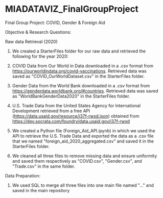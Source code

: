 # MIADATAVIZ_FinalGroupProject
Final Group Project: COVID, Gender &amp; Foreign Aid

Objective & Research Questions:


Raw data Retrieval (2020)

1. We created a StarterFiles folder for our raw data and retrieved the following for the year 2020:

2. COVID Data from Our World in Data downloaded in a .csv format from https://ourworldindata.org/covid-vaccinations. Retrieved data was saved as "COVID_OurWorldDataset.csv" in the StarterFiles folder.

3. Gender Data from the World Bank downloaded in a .csv format from https://genderdata.worldbank.org/#countries. Retrieved data was saved as "WorldBankGenderData2020" in the StarterFiles folder. 

4. U.S. Trade Data from the United States Agency for International Development retrieved from a free API (https://data.usaid.gov/resource/i37f-rwxd.json) obtained from https://dev.socrata.com/foundry/data.usaid.gov/i37f-rwxd

5. We created a Python file (Foreign_Aid_API.ipynb) in which we used the API to retrieve the U.S. Trade Data and exported the data as a .csv file that we named "foreign_aid_2020_aggregated.csv" and saved it in the StarterFiles folder.

6. We cleaned all three files to remove missing data and ensure uniformity and saved them respectively as "COVID.csv", "Gender.csv", and "Trade.csv" in the same folder. 


Data Preparation:

1. We used SQL to merge all three files into one main file named "..." and saved in the main repository 






